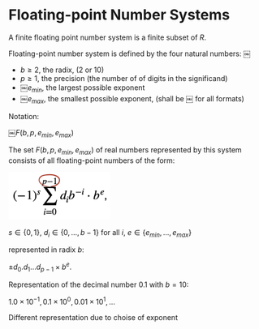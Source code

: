 # Floating-point Number Systems
A finite floating point number system is a finite subset of $`R`$.

Floating-point number system is defined by the four natural numbers:
￼
 * $`b\ge 2`$, the radix, (2 or 10)
 * $`p\ge 1`$, the precision (the number of of digits in the significand)
 * ￼$`e_{min}`$, the largest possible exponent
 * ￼$`e_{max}`$, the smallest possible exponent, (shall be ￼ for all formats)

Notation:

￼$`F(b,p, e_{min}, e_{max})`$

The set $`F(b,p, e_{min}, e_{max})`$ of real numbers represented by this system consists of all floating-point numbers of the form:

<div>
<img src="img/floating_point_set_expansion.png" width="200"/>
</div>

$`s \in \{ 0, 1 \} `$, $`d_i \in \{ 0, ... , b - 1 \}`$ for all $`i`$, $`e \in \{ e_{min}, ... , e_{max} \}`$

represented in radix $`b`$:

$`\pm d_0.d_1 ... d_{p-1} \times b^e`$.

Representation of the decimal number $`0.1`$ with $`b = 10`$:

$`1.0 \times 10^{-1}, 0.1 \times 10^0, 0.01 \times 10^1, ...`$

Different representation due to choise of exponent
